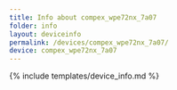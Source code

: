 ```yaml
---
title: Info about compex_wpe72nx_7a07
folder: info
layout: deviceinfo
permalink: /devices/compex_wpe72nx_7a07/
device: compex_wpe72nx_7a07
---
```

{% include templates/device_info.md %}
